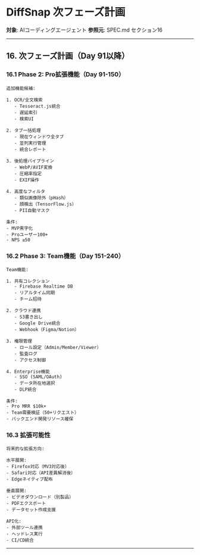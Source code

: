 # DiffSnap 次フェーズ計画

**対象**: AIコーディングエージェント
**参照元**: SPEC.md セクション16

---

## 16. 次フェーズ計画（Day 91以降）

### 16.1 Phase 2: Pro拡張機能（Day 91-150）

```
追加機能候補:

1. OCR/全文検索
   - Tesseract.js統合
   - 遅延索引
   - 検索UI

2. タブ一括処理
   - 現在ウィンドウ全タブ
   - 並列実行管理
   - 統合レポート

3. 後処理パイプライン
   - WebP/AVIF変換
   - 圧縮率指定
   - EXIF操作

4. 高度なフィルタ
   - 類似画像除外（pHash）
   - 顔検出（TensorFlow.js）
   - PII自動マスク

条件:
- MVP黒字化
- Proユーザー100+
- NPS ≥50
```

### 16.2 Phase 3: Team機能（Day 151-240）

```
Team機能:

1. 共有コレクション
   - Firebase Realtime DB
   - リアルタイム同期
   - チーム招待

2. クラウド連携
   - S3書き出し
   - Google Drive統合
   - Webhook（Figma/Notion）

3. 権限管理
   - ロール設定（Admin/Member/Viewer）
   - 監査ログ
   - アクセス制御

4. Enterprise機能
   - SSO (SAML/OAuth)
   - データ所在地選択
   - DLP統合

条件:
- Pro MRR $10k+
- Team需要検証（50+リクエスト）
- バックエンド開発リソース確保
```

### 16.3 拡張可能性

```
将来的な拡張方向:

水平展開:
- Firefox対応（MV3対応後）
- Safari対応（API差異解消後）
- Edgeネイティブ配布

垂直展開:
- ビデオダウンロード（別製品）
- PDFエクスポート
- データセット作成支援

API化:
- 外部ツール連携
- ヘッドレス実行
- CI/CD統合
```

---

